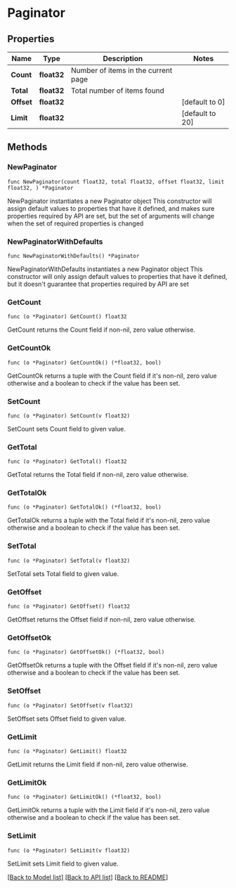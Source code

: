 # Paginator

## Properties

Name | Type | Description | Notes
------------ | ------------- | ------------- | -------------
**Count** | **float32** | Number of items in the current page | 
**Total** | **float32** | Total number of items found | 
**Offset** | **float32** |  | [default to 0]
**Limit** | **float32** |  | [default to 20]

## Methods

### NewPaginator

`func NewPaginator(count float32, total float32, offset float32, limit float32, ) *Paginator`

NewPaginator instantiates a new Paginator object
This constructor will assign default values to properties that have it defined,
and makes sure properties required by API are set, but the set of arguments
will change when the set of required properties is changed

### NewPaginatorWithDefaults

`func NewPaginatorWithDefaults() *Paginator`

NewPaginatorWithDefaults instantiates a new Paginator object
This constructor will only assign default values to properties that have it defined,
but it doesn't guarantee that properties required by API are set

### GetCount

`func (o *Paginator) GetCount() float32`

GetCount returns the Count field if non-nil, zero value otherwise.

### GetCountOk

`func (o *Paginator) GetCountOk() (*float32, bool)`

GetCountOk returns a tuple with the Count field if it's non-nil, zero value otherwise
and a boolean to check if the value has been set.

### SetCount

`func (o *Paginator) SetCount(v float32)`

SetCount sets Count field to given value.


### GetTotal

`func (o *Paginator) GetTotal() float32`

GetTotal returns the Total field if non-nil, zero value otherwise.

### GetTotalOk

`func (o *Paginator) GetTotalOk() (*float32, bool)`

GetTotalOk returns a tuple with the Total field if it's non-nil, zero value otherwise
and a boolean to check if the value has been set.

### SetTotal

`func (o *Paginator) SetTotal(v float32)`

SetTotal sets Total field to given value.


### GetOffset

`func (o *Paginator) GetOffset() float32`

GetOffset returns the Offset field if non-nil, zero value otherwise.

### GetOffsetOk

`func (o *Paginator) GetOffsetOk() (*float32, bool)`

GetOffsetOk returns a tuple with the Offset field if it's non-nil, zero value otherwise
and a boolean to check if the value has been set.

### SetOffset

`func (o *Paginator) SetOffset(v float32)`

SetOffset sets Offset field to given value.


### GetLimit

`func (o *Paginator) GetLimit() float32`

GetLimit returns the Limit field if non-nil, zero value otherwise.

### GetLimitOk

`func (o *Paginator) GetLimitOk() (*float32, bool)`

GetLimitOk returns a tuple with the Limit field if it's non-nil, zero value otherwise
and a boolean to check if the value has been set.

### SetLimit

`func (o *Paginator) SetLimit(v float32)`

SetLimit sets Limit field to given value.



[[Back to Model list]](../README.md#documentation-for-models) [[Back to API list]](../README.md#documentation-for-api-endpoints) [[Back to README]](../README.md)


